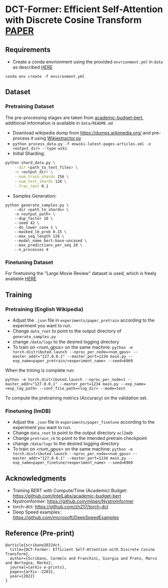 # DCT-Former: Efficient Self-Attention with Discrete Cosine Transform [PAPER](https://arxiv.org/pdf/2203.01178.pdf)

## Requirements
* Create a conda envrionment using the provided `envrionment.yml` in `data` as described [HERE](https://docs.conda.io/projects/conda/en/latest/user-guide/tasks/manage-environments.html#creating-an-environment-from-an-environment-yml-file)
```
conda env create -f environment.yml
```
  
## Dataset

### Pretraining Dataset

The pre-processing stages are taken from [academic-budget-bert](https://github.com/IntelLabs/academic-budget-bert),
additional information is available in `data/README.md`

* Download wikipedia dump from https://dumps.wikimedia.org/ and pre-process it using [Wikiextractor.py](https://github.com/attardi/wikiextractor)
* ```python process_data.py -f enwiki-latest-pages-articles.xml -o <output_dir> --type wiki```
* Initial Sharding:
```bash
python shard_data.py \
    --dir <path_to_text_files> \
    -o <output_dir> \
    --num_train_shards 256 \
    --num_test_shards 128 \
    --frac_test 0.1
```
* Samples Generation:
```
python generate_samples.py \
    --dir <path_to_shards> \
    -o <output_path> \
    --dup_factor 10 \
    --seed 42 \
    --do_lower_case 1 \
    --masked_lm_prob 0.15 \ 
    --max_seq_length 128 \
    --model_name bert-base-uncased \
    --max_predictions_per_seq 20 \
    --n_processes 4
```

### Finetuning Dataset
For finetuining the "Large Movie Review" dataset is used, which is freely available [HERE](https://ai.stanford.edu/~amaas/data/sentiment/)

## Training

### Pretraining (English Wikipedia)
* Adjust the `.json` file in `experiments/paper_pretrain` according to the experiment you want to run.
* Change `data_root` to point to the output directory of `generate_samples.py`
* change `/data/logs` to the desired logging directory
* To train on <num_gpus> on the same machine: ```python -m torch.distributed.launch --nproc_per_node=<num_gpus> --master_addr="127.0.0.1" --master_port=1234 main.py --exp_name=paper_pretrain/<experiment_name> --seed=6969```

When the trining is complete run:
```
python -m torch.distributed.launch --nproc_per_node=1 --master_addr="127.0.0.1" --master_port=1234 main.py --exp_name=<exp_log_path> --conf_file_path=<log_dir> --mode=test
```
To compute the pretraining metrics (Accuracy) on the validation set.

### Finetuning (ImDB)
* Adjust the `.json` file in `experiments/paper_finetune` according to the experiment you want to run.
* Change `data_root` to point to the output directory `aclImdb`
* Change `pretrain_ck` to point to the intended pretrain checkpoint
* change `/data/logs` to the desired logging directory
* To train on <num_gpus> on the same machine: ```python -m torch.distributed.launch --nproc_per_node=<num_gpus> --master_addr="127.0.0.1" --master_port=1234 main.py --exp_name=paper_finetune/<experiment_name> --seed=6969```

## Acknowledgments
* Training BERT with Compute/Time (Academic) Budget: https://github.com/IntelLabs/academic-budget-bert
* Nystromformer: https://github.com/mlpen/Nystromformer
* torch-dct: https://github.com/zh217/torch-dct
* Deep Speed examples: https://github.com/microsoft/DeepSpeedExamples

## Reference (Pre-print)
```
@article{scribano2022dct,
  title={DCT-Former: Efficient Self-Attention with Discrete Cosine Transform},
  author={Scribano, Carmelo and Franchini, Giorgia and Prato, Marco and Bertogna, Marko},
  journal={arXiv e-prints},
  pages={arXiv--2203},
  year={2022}
}
```

